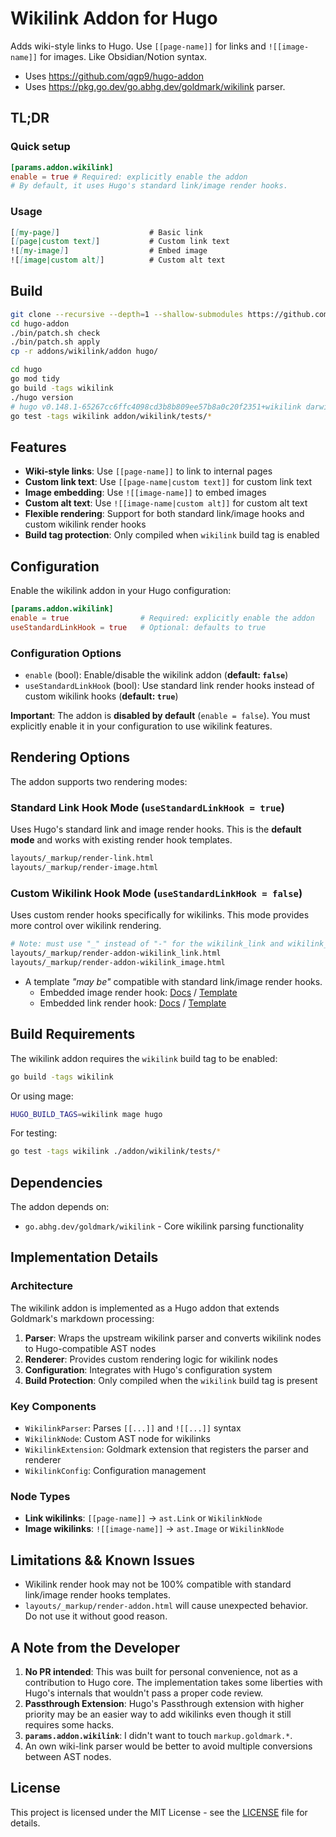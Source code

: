 # Wikilink Addon for Hugo

Adds wiki-style links to Hugo.  Use `[[page-name]]` for links and `![[image-name]]` for images. Like Obsidian/Notion syntax.

* Uses https://github.com/qgp9/hugo-addon
* Uses https://pkg.go.dev/go.abhg.dev/goldmark/wikilink parser.

## TL;DR

### Quick setup

```toml
[params.addon.wikilink]
enable = true # Required: explicitly enable the addon
# By default, it uses Hugo's standard link/image render hooks.
```

### Usage

```markdown
[[my-page]]                    # Basic link
[[page|custom text]]           # Custom link text  
![[my-image]]                  # Embed image
![[image|custom alt]]          # Custom alt text
```

## Build

```bash
git clone --recursive --depth=1 --shallow-submodules https://github.com/qgp9/hugo-addon
cd hugo-addon
./bin/patch.sh check 
./bin/patch.sh apply
cp -r addons/wikilink/addon hugo/

cd hugo
go mod tidy
go build -tags wikilink
./hugo version
# hugo v0.148.1-65267cc6ffc4098cd3b8b809ee57b8a0c20f2351+wikilink darwin/arm64 BuildDate=
go test -tags wikilink addon/wikilink/tests/*
```

## Features

* **Wiki-style links**: Use `[[page-name]]` to link to internal pages
* **Custom link text**: Use `[[page-name|custom text]]` for custom link text
* **Image embedding**: Use `![[image-name]]` to embed images
* **Custom alt text**: Use `![[image-name|custom alt]]` for custom alt text
* **Flexible rendering**: Support for both standard link/image hooks and custom wikilink render hooks
* **Build tag protection**: Only compiled when `wikilink` build tag is enabled

## Configuration

Enable the wikilink addon in your Hugo configuration:

```toml
[params.addon.wikilink]
enable = true                # Required: explicitly enable the addon
useStandardLinkHook = true   # Optional: defaults to true
```

### Configuration Options

* `enable` (bool): Enable/disable the wikilink addon (**default: `false`**)
* `useStandardLinkHook` (bool): Use standard link render hooks instead of custom wikilink hooks (**default: `true`**)

**Important**: The addon is **disabled by default** (`enable = false`). You must explicitly enable it in your configuration to use wikilink features.

## Rendering Options

The addon supports two rendering modes:

### Standard Link Hook Mode (`useStandardLinkHook = true`)

Uses Hugo's standard link and image render hooks. This is the **default mode** and works with existing render hook templates.

```sh
layouts/_markup/render-link.html
layouts/_markup/render-image.html
```

### Custom Wikilink Hook Mode (`useStandardLinkHook = false`)

Uses custom render hooks specifically for wikilinks. This mode provides more control over wikilink rendering.

```sh
# Note: must use "_" instead of "-" for the wikilink_link and wikilink_image.
layouts/_markup/render-addon-wikilink_link.html
layouts/_markup/render-addon-wikilink_image.html
```

* A template *"may be"* compatible with standard link/image render hooks.
  * Embedded image render hook:
    [Docs](https://gohugo.io/render-hooks/images/) /
    [Template](https://github.com/gohugoio/hugo/blob/master/tpl/tplimpl/embedded/templates/_markup/render-image.html)
  * Embedded link render hook:
    [Docs](https://gohugo.io/render-hooks/links/) /
    [Template](https://github.com/gohugoio/hugo/blob/master/tpl/tplimpl/embedded/templates/_markup/render-link.html)

## Build Requirements

The wikilink addon requires the `wikilink` build tag to be enabled:

```bash
go build -tags wikilink
```

Or using mage:

```bash
HUGO_BUILD_TAGS=wikilink mage hugo
```

For testing:

```bash
go test -tags wikilink ./addon/wikilink/tests/*
```

## Dependencies

The addon depends on:

* `go.abhg.dev/goldmark/wikilink` - Core wikilink parsing functionality

## Implementation Details

### Architecture

The wikilink addon is implemented as a Hugo addon that extends Goldmark's markdown processing:

1. **Parser**: Wraps the upstream wikilink parser and converts wikilink nodes to Hugo-compatible AST nodes
2. **Renderer**: Provides custom rendering logic for wikilink nodes
3. **Configuration**: Integrates with Hugo's configuration system
4. **Build Protection**: Only compiled when the `wikilink` build tag is present

### Key Components

* `WikilinkParser`: Parses `[[...]]` and `![[...]]` syntax
* `WikilinkNode`: Custom AST node for wikilinks
* `WikilinkExtension`: Goldmark extension that registers the parser and renderer
* `WikilinkConfig`: Configuration management

### Node Types

* **Link wikilinks**: `[[page-name]]` → `ast.Link` or `WikilinkNode`
* **Image wikilinks**: `![[image-name]]` → `ast.Image` or `WikilinkNode`

## Limitations && Known Issues

* Wikilink render hook may not be 100% compatible with standard link/image render hooks templates.
* `layouts/_markup/render-addon.html` will cause unexpected behavior.  
   Do not use it without good reason.

## A Note from the Developer

1. **No PR intended**: This was built for personal convenience, not as a contribution to Hugo core. The implementation takes some liberties with Hugo's internals that wouldn't pass a proper code review.
1. **Passthrough Extension**: Hugo's Passthrough extension with higher priority may be an easier way to add wikilinks even though it still requires some hacks.
1. **`params.addon.wikilink`**: I didn't want to touch `markup.goldmark.*`.
1. An own wiki-link parser would be better to avoid multiple conversions between AST nodes.

## License

This project is licensed under the MIT License - see the [LICENSE](LICENSE) file for details.
